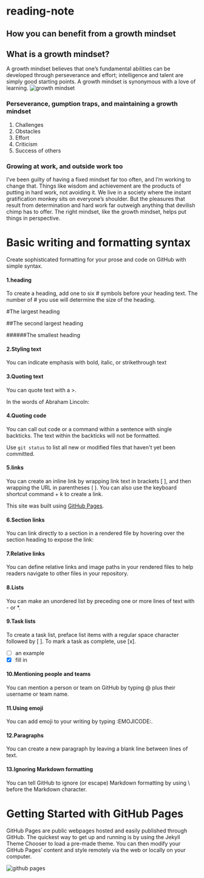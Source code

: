 # reading-note
## How you can benefit from a growth mindset
## What is a growth mindset?
A growth mindset believes that one’s fundamental abilities can be developed through perseverance and effort; intelligence and talent are simply good starting points. A growth mindset is synonymous with a love of learning.
![growth mindset](https://3kllhk1ibq34qk6sp3bhtox1-wpengine.netdna-ssl.com/wp-content/uploads/NewGrowthMindset2.png)
### Perseverance, gumption traps, and maintaining a growth mindset

1. Challenges
2. Obstacles
3. Effort
4. Criticism
5. Success of others

### Growing at work, and outside work too
I’ve been guilty of having a fixed mindset far too often, and I’m working to change that. Things like wisdom and achievement are the products of putting in hard work, not avoiding it. We live in a society where the instant gratification monkey sits on everyone’s shoulder. But the pleasures that result from determination and hard work far outweigh anything that devilish chimp has to offer. The right mindset, like the growth mindset, helps put things in perspective.

# Basic writing and formatting syntax
Create sophisticated formatting for your prose and code on GitHub with simple syntax.

#### 1.heading

To create a heading, add one to six # symbols before your heading text. The number of # you use will determine the size of the heading.

#The largest heading

##The second largest heading

######The smallest heading

#### 2.Styling text
You can indicate emphasis with bold, italic, or strikethrough text

#### 3.Quoting text

You can quote text with a >.

In the words of Abraham Lincoln:

#### 4.Quoting code

You can call out code or a command within a sentence with single backticks. The text within the backticks will not be formatted.

Use `git status` to list all new or modified files that haven't yet been committed.

#### 5.links

You can create an inline link by wrapping link text in brackets [ ], and then wrapping the URL in parentheses ( ). You can also use the keyboard shortcut command + k to create a link.

This site was built using [GitHub Pages](https://pages.github.com/).

#### 6.Section links

You can link directly to a section in a rendered file by hovering over the section heading to expose the link:

#### 7.Relative links

You can define relative links and image paths in your rendered files to help readers navigate to other files in your repository.

#### 8.Lists

You can make an unordered list by preceding one or more lines of text with - or *.

#### 9.Task lists

To create a task list, preface list items with a regular space character followed by [ ]. To mark a task as complete, use [x].

- [ ] an example
- [x] fill in

#### 10.Mentioning people and teams

You can mention a person or team on GitHub by typing @ plus their username or team name.

#### 11.Using emoji

You can add emoji to your writing by typing :EMOJICODE:.

#### 12.Paragraphs

You can create a new paragraph by leaving a blank line between lines of text.

#### 13.Ignoring Markdown formatting

You can tell GitHub to ignore (or escape) Markdown formatting by using \ before the Markdown character.

# Getting Started with GitHub Pages

GitHub Pages are public webpages hosted and easily published through GitHub. The quickest way to get up and running is by using the Jekyll Theme Chooser to load a pre-made theme. You can then modify your GitHub Pages’ content and style remotely via the web or locally on your computer.

![github pages](https://guides.github.com/features/pages/pages-home-page.png)